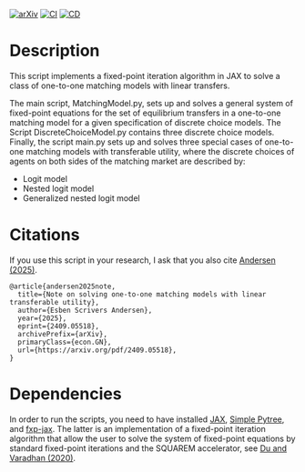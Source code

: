 
[![arXiv](https://img.shields.io/badge/arXiv-2409.05518-b31b1b.svg)](https://arxiv.org/pdf/2409.05518)
[![CI](https://github.com/esbenscriver/SolveOneToOneMatching/actions/workflows/ci.yml/badge.svg)](https://github.com/esbenscriver/SolveOneToOneMatching/actions/workflows/ci.yml)
[![CD](https://github.com/esbenscriver/SolveOneToOneMatching/actions/workflows/cd.yml/badge.svg)](https://github.com/esbenscriver/SolveOneToOneMatching/actions/workflows/cd.yml)



# Description
This script implements a fixed-point iteration algorithm in JAX to solve a class of one-to-one matching models with linear transfers.

The main script, MatchingModel.py, sets up and solves a general system of fixed-point equations for the set of equilibrium transfers in a one-to-one matching model for a given specification of discrete choice models. The Script DiscreteChoiceModel.py contains three discrete choice models. Finally, the script main.py sets up and solves three special cases of one-to-one matching models with transferable utility, where the discrete choices of agents on both sides of the matching market are described by:
 - Logit model
 - Nested logit model
 - Generalized nested logit model

# Citations
If you use this script in your research, I ask that you also cite [Andersen (2025)](https://arxiv.org/pdf/2409.05518).


    @article{andersen2025note,
      title={Note on solving one-to-one matching models with linear transferable utility}, 
      author={Esben Scrivers Andersen},
      year={2025},
      eprint={2409.05518},
      archivePrefix={arXiv},
      primaryClass={econ.GN},
      url={https://arxiv.org/pdf/2409.05518}, 
    }

# Dependencies
In order to run the scripts, you need to have installed [JAX](https://github.com/jax-ml/jax), [Simple Pytree](https://github.com/cgarciae/simple-pytree), and [fxp-jax](https://github.com/esbenscriver/fxp-jax). The latter is an implementation of a fixed-point iteration algorithm that allow the user to solve the system of fixed-point equations by standard fixed-point iterations and the SQUAREM accelerator, see [Du and Varadhan (2020)](https://www.jstatsoft.org/article/view/v092i07).

    




